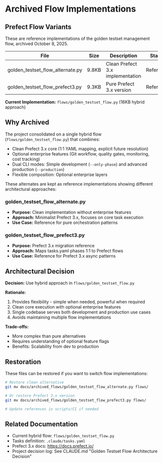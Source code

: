 # Archived Flow Implementations

## Prefect Flow Variants

These are reference implementations of the golden testset management flow, archived October 8, 2025.

| File | Size | Description | Status |
|------|------|-------------|--------|
| golden_testset_flow_alternate.py | 9.8KB | Clean Prefect 3.x implementation | Reference |
| golden_testset_flow_prefect3.py | 9.3KB | Pure Prefect 3.x version | Reference |

**Current Implementation:** `flows/golden_testset_flow.py` (16KB hybrid approach)

## Why Archived

The project consolidated on a single hybrid flow (`flows/golden_testset_flow.py`) that combines:
- Clean Prefect 3.x core (1:1 YAML mapping, explicit future resolution)
- Optional enterprise features (Git workflow, quality gates, monitoring, cost tracking)
- Dual CLI modes: Simple development (`--only-phase`) and advanced production (`--production`)
- Flexible composition: Optional enterprise layers

These alternates are kept as reference implementations showing different architectural approaches:

### golden_testset_flow_alternate.py
- **Purpose:** Clean implementation without enterprise features
- **Approach:** Minimalist Prefect 3.x, focuses on core task execution
- **Use Case:** Reference for pure orchestration patterns

### golden_testset_flow_prefect3.py
- **Purpose:** Prefect 3.x migration reference
- **Approach:** Maps tasks.yaml phases 1:1 to Prefect flows
- **Use Case:** Reference for Prefect 3.x async patterns

## Architectural Decision

**Decision:** Use hybrid approach in `flows/golden_testset_flow.py`

**Rationale:**
1. Provides flexibility - simple when needed, powerful when required
2. Clean core execution with optional enterprise features
3. Single codebase serves both development and production use cases
4. Avoids maintaining multiple flow implementations

**Trade-offs:**
- More complex than pure alternatives
- Requires understanding of optional feature flags
- Benefits: Scalability from dev to production

## Restoration

These files can be restored if you want to switch flow implementations:

```bash
# Restore clean alternative
git mv docs/archived_flows/golden_testset_flow_alternate.py flows/

# Or restore Prefect 3.x version
git mv docs/archived_flows/golden_testset_flow_prefect3.py flows/

# Update references in scripts/CI if needed
```

## Related Documentation

- Current hybrid flow: `flows/golden_testset_flow.py`
- Tasks definition: `.claude/tasks.yaml`
- Prefect 3.x docs: https://docs.prefect.io/
- Project decision log: See CLAUDE.md "Golden Testset Flow Architecture Decision"
